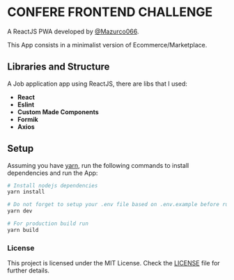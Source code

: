 # CONFERE FRONTEND CHALLENGE

A ReactJS PWA developed by [@Mazurco066](https://github.com/Mazurco066).

This App consists in a minimalist version of Ecommerce/Marketplace.

## Libraries and Structure

A Job application app using ReactJS, there are libs that I used:

* **React**
* **Eslint**
* **Custom Made Components**
* **Formik**
* **Axios**

## Setup

Assuming you have [yarn](https://yarnpkg.com/), run the following commands to install dependencies and run the App:
```sh
# Install nodejs dependencies
yarn install

# Do not forget to setup your .env file based on .env.example before running the command below
yarn dev

# For production build run
yarn build
```

### License

This project is licensed under the MIT License. Check the [LICENSE](LICENSE) file for further details.